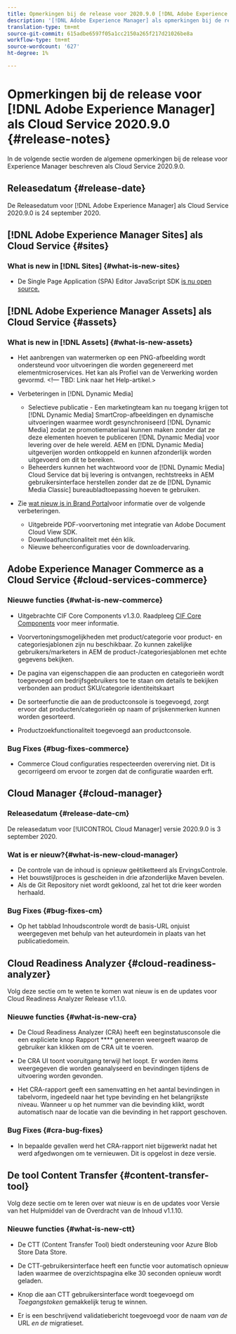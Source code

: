 ```yaml
---
title: Opmerkingen bij de release voor 2020.9.0 [!DNL Adobe Experience Manager] van een Cloud Service.
description: '[!DNL Adobe Experience Manager] als opmerkingen bij de release van Cloud Servicen voor 2020.9.0.'
translation-type: tm+mt
source-git-commit: 615adbe6597f05a1cc2150a265f217d21026be8a
workflow-type: tm+mt
source-wordcount: '627'
ht-degree: 1%

---
```



# Opmerkingen bij de release voor [!DNL Adobe Experience Manager] als Cloud Service 2020.9.0 {#release-notes}

In de volgende sectie worden de algemene opmerkingen bij de release voor Experience Manager beschreven als Cloud Service 2020.9.0.

## Releasedatum {#release-date}

De Releasedatum voor [!DNL Adobe Experience Manager] als Cloud Service 2020.9.0 is 24 september 2020.

## [!DNL Adobe Experience Manager Sites] als Cloud Service {#sites}

### What is new in [!DNL Sites] {#what-is-new-sites}

* De Single Page Application (SPA) Editor JavaScript SDK [is nu open source.](/help/implementing/developing/spa/reference-materials.md)

## [!DNL Adobe Experience Manager Assets] als Cloud Service {#assets}

### What is new in [!DNL Assets] {#what-is-new-assets}

* Het aanbrengen van watermerken op een PNG-afbeelding wordt ondersteund voor uitvoeringen die worden gegenereerd met elementmicroservices. Het kan als Profiel van de Verwerking worden gevormd. &lt;!— TBD: Link naar het Help-artikel.>

* Verbeteringen in [!DNL Dynamic Media]

   * Selectieve publicatie - Een marketingteam kan nu toegang krijgen tot [!DNL Dynamic Media] SmartCrop-afbeeldingen en dynamische uitvoeringen waarmee wordt gesynchroniseerd [!DNL Dynamic Media] zodat ze promotiemateriaal kunnen maken zonder dat ze deze elementen hoeven te publiceren [!DNL Dynamic Media] voor levering over de hele wereld. AEM en [!DNL Dynamic Media] uitgeverijen worden ontkoppeld en kunnen afzonderlijk worden uitgevoerd om dit te bereiken.
   * Beheerders kunnen het wachtwoord voor de [!DNL Dynamic Media] Cloud Service dat bij levering is ontvangen, rechtstreeks in AEM gebruikersinterface herstellen zonder dat ze de [!DNL Dynamic Media Classic] bureaubladtoepassing hoeven te gebruiken.

* Zie [wat nieuw is in Brand Portal](https://docs.adobe.com/content/help/en/experience-manager-brand-portal/using/introduction/whats-new.html)voor informatie over de volgende verbeteringen.

   * Uitgebreide PDF-voorvertoning met integratie van Adobe Document Cloud View SDK.
   * Downloadfunctionaliteit met één klik.
   * Nieuwe beheerconfiguraties voor de downloadervaring.

<!--
### Bugs Fixed {#bugs-fixed-assets}

TBD: list of Assets aaCS bugs that are fixed.
-->

## Adobe Experience Manager Commerce as a Cloud Service {#cloud-services-commerce}

### Nieuwe functies {#what-is-new-commerce}

* Uitgebrachte CIF Core Components v1.3.0. Raadpleeg [CIF Core Components](https://github.com/adobe/aem-core-cif-components/releases/tag/core-cif-components-reactor-1.3.0) voor meer informatie.

* Voorvertoningsmogelijkheden met product/categorie voor product- en categoriesjablonen zijn nu beschikbaar. Zo kunnen zakelijke gebruikers/marketers in AEM de product-/categoriesjablonen met echte gegevens bekijken.

* De pagina van eigenschappen die aan producten en categorieën wordt toegevoegd om bedrijfsgebruikers toe te staan om details te bekijken verbonden aan product SKU/categorie identiteitskaart

* De sorteerfunctie die aan de productconsole is toegevoegd, zorgt ervoor dat producten/categorieën op naam of prijskenmerken kunnen worden gesorteerd.

* Productzoekfunctionaliteit toegevoegd aan productconsole.

### Bug Fixes {#bug-fixes-commerce}

* Commerce Cloud configuraties respecteerden overerving niet. Dit is gecorrigeerd om ervoor te zorgen dat de configuratie waarden erft.

## Cloud Manager {#cloud-manager}

### Releasedatum {#release-date-cm}

De releasedatum voor [!UICONTROL Cloud Manager] versie 2020.9.0 is 3 september 2020.

### Wat is er nieuw?{#what-is-new-cloud-manager}

* De controle van de inhoud is opnieuw geëtiketteerd als ErvingsControle.
* Het bouwstijlproces is gescheiden in drie afzonderlijke Maven bevelen.
* Als de Git Repository niet wordt gekloond, zal het tot drie keer worden herhaald.

### Bug Fixes {#bug-fixes-cm}

* Op het tabblad Inhoudscontrole wordt de basis-URL onjuist weergegeven met behulp van het auteurdomein in plaats van het publicatiedomein.

## Cloud Readiness Analyzer {#cloud-readiness-analyzer}

Volg deze sectie om te weten te komen wat nieuw is en de updates voor Cloud Readiness Analyzer Release v1.1.0.

### Nieuwe functies {#what-is-new-cra}

* De Cloud Readiness Analyzer (CRA) heeft een beginstatusconsole die een expliciete knop Rapport **** genereren weergeeft waarop de gebruiker kan klikken om de CRA uit te voeren.

* De CRA UI toont vooruitgang terwijl het loopt. Er worden items weergegeven die worden geanalyseerd en bevindingen tijdens de uitvoering worden gevonden.

* Het CRA-rapport geeft een samenvatting en het aantal bevindingen in tabelvorm, ingedeeld naar het type bevinding en het belangrijkste niveau. Wanneer u op het nummer van die bevinding klikt, wordt automatisch naar de locatie van die bevinding in het rapport geschoven.

### Bug Fixes {#cra-bug-fixes}

* In bepaalde gevallen werd het CRA-rapport niet bijgewerkt nadat het werd afgedwongen om te vernieuwen. Dit is opgelost in deze versie.

## De tool Content Transfer {#content-transfer-tool}

Volg deze sectie om te leren over wat nieuw is en de updates voor Versie van het Hulpmiddel van de Overdracht van de Inhoud v1.1.10.

### Nieuwe functies {#what-is-new-ctt}

* De CTT (Content Transfer Tool) biedt ondersteuning voor Azure Blob Store Data Store.

* De CTT-gebruikersinterface heeft een functie voor automatisch opnieuw laden waarmee de overzichtspagina elke 30 seconden opnieuw wordt geladen.

* Knop die aan CTT gebruikersinterface wordt toegevoegd om *Toegangstoken* gemakkelijk terug te winnen.

* Er is een beschrijvend validatiebericht toegevoegd voor de naam *van de* URL *en de* migratieset.
